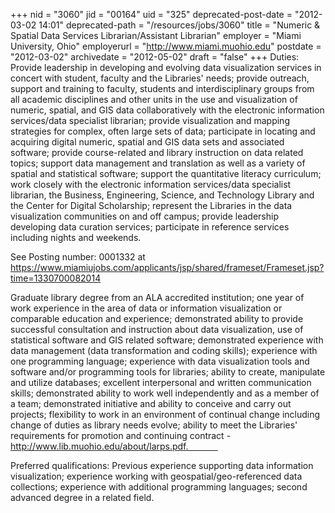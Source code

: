 +++
nid = "3060"
jid = "00164"
uid = "325"
deprecated-post-date = "2012-03-02 14:01"
deprecated-path = "/resources/jobs/3060"
title = "Numeric & Spatial Data Services Librarian/Assistant Librarian"
employer = "Miami University, Ohio"
employerurl = "http://www.miami.muohio.edu"
postdate = "2012-03-02"
archivedate = "2012-05-02"
draft = "false"
+++
Duties: Provide leadership in developing and evolving data visualization
services in concert with student, faculty and the Libraries' needs;
provide outreach, support and training to faculty, students and
interdisciplinary groups from all academic disciplines and other units
in the use and visualization of numeric, spatial, and GIS data
collaboratively with the electronic information services/data specialist
librarian; provide visualization and mapping strategies for complex,
often large sets of data; participate in locating and acquiring digital
numeric, spatial and GIS data sets and associated software; provide
course-related and library instruction on data related topics; support
data management and translation as well as a variety of spatial and
statistical software; support the quantitative literacy curriculum; work
closely with the electronic information services/data specialist
librarian, the Business, Engineering, Science, and Technology Library
and the Center for Digital Scholarship; represent the Libraries in the
data visualization communities on and off campus; provide leadership
developing data curation services; participate in reference services
including nights and weekends.              

See Posting number: 0001332 at
<https://www.miamiujobs.com/applicants/jsp/shared/frameset/Frameset.jsp?time=1330700082014>
  
Graduate library degree from an ALA accredited institution; one year of
work experience in the area of data or information visualization or
comparable education and experience; demonstrated ability to provide
successful consultation and instruction about data visualization, use of
statistical software and GIS related software; demonstrated experience
with data management (data transformation and coding skills); experience
with one programming language; experience with data visualization tools
and software and/or programming tools for libraries; ability to create,
manipulate and utilize databases; excellent interpersonal and written
communication skills; demonstrated ability to work well independently
and as a member of a team; demonstrated initiative and ability to
conceive and carry out projects; flexibility to work in an environment
of continual change including change of duties as library needs evolve;
ability to meet the Libraries' requirements for promotion and
continuing contract -
http://www.lib.muohio.edu/about/larps.pdf.              

Preferred qualifications: Previous experience supporting data
information visualization; experience working with
geospatial/geo-referenced data collections; experience with additional
programming languages; second advanced degree in a related
field.            
